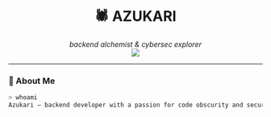 <h1 align="center">🕷️ AZUKARI</h1>
<p align="center">
  <i>backend alchemist & cybersec explorer</i><br>
  <img src="https://readme-typing-svg.herokuapp.com/?font=Fira+Code&color=%23F7F7F7&center=true&vCenter=true&lines=backend+dev+%7C+cybersec+nerd;dark+theme+everything" />
</p>

---

### 🧿 About Me
```bash
> whoami
Azukari — backend developer with a passion for code obscurity and secure logic flows.
